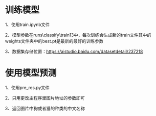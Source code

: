 # 训练模型
1、使用train.ipynb文件

2、模型参数在runs\classify\train13中，每次训练会生成新的train文件其中的weights文件夹中的best.pt是最新的最好的训练参数

3、数据集存储位置：https://aistudio.baidu.com/datasetdetail/237218

# 使用模型预测
1、使用pre_res.py文件

2、只用更改主程序里图片地址的参数即可

3、返回图片中狗或者猫的种类的中文名称